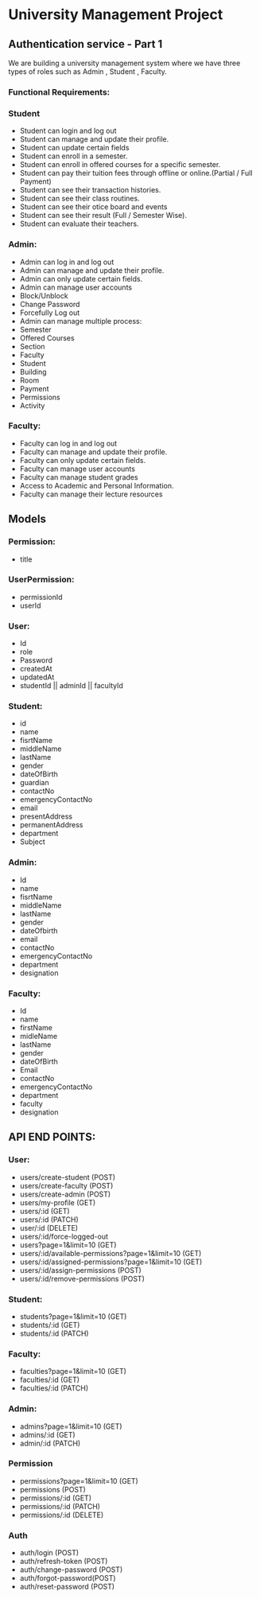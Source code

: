 # University Management Project

## Authentication service - Part 1

We are building a university management system where we have three types of roles such as Admin , Student , Faculty.


### Functional Requirements:

### Student

* Student can login and log out
* Student can manage and update their profile.
* Student can update certain fields
* Student can enroll in a semester.
* Student can enroll in offered courses for a specific semester.
* Student can pay their tuition fees through offline or online.(Partial / Full Payment)
* Student can see their transaction histories.
* Student can see their class routines.
* Student can see their otice board and events
* Student can see their result (Full / Semester Wise).
* Student can evaluate their teachers.

### Admin:

* Admin can log in and log out
* Admin can manage and update their profile.
* Admin can only update certain fields.
* Admin can manage user accounts
* Block/Unblock
* Change Password
* Forcefully Log out
* Admin can manage multiple process:
* Semester
* Offered Courses
* Section
* Faculty
* Student
* Building
* Room
* Payment
* Permissions
* Activity

### Faculty:

* Faculty can log in and log out
* Faculty can manage and update their profile.
* Faculty can only update certain fields.
* Faculty can manage user accounts
* Faculty can manage student grades
* Access to Academic and Personal Information.
* Faculty can manage their lecture resources





 ## Models


### Permission:
* title

### UserPermission:
* permissionId
* userId


### User:
* Id
* role
* Password
* createdAt
* updatedAt
* studentId || adminId || facultyId

### Student:
* id
* name
* fisrtName
* middleName
* lastName
* gender
* dateOfBirth
* guardian
* contactNo
* emergencyContactNo
* email
* presentAddress
* permanentAddress
* department
* Subject

### Admin:
* Id
* name
* fisrtName
* middleName
* lastName
* gender
* dateOfbirth
* email
* contactNo
* emergencyContactNo
* department
* designation

### Faculty:

* Id
* name
* firstName
* midleName
* lastName
* gender
* dateOfBirth
* Email
* contactNo
* emergencyContactNo
* department
* faculty
* designation


## API END POINTS:

### User:
* users/create-student (POST)
* users/create-faculty (POST)
* users/create-admin (POST)
* users/my-profile (GET)
* users/:id (GET)
* users/:id (PATCH)
* user/:id (DELETE)
* users/:id/force-logged-out
* users?page=1&limit=10 (GET)
* users/:id/available-permissions?page=1&limit=10 (GET)
* users/:id/assigned-permissions?page=1&limit=10 (GET)
* users/:id/assign-permissions (POST)
* users/:id/remove-permissions (POST)


### Student:
* students?page=1&limit=10 (GET)
* students/:id  (GET)
* students/:id    (PATCH)

### Faculty:
* faculties?page=1&limit=10 (GET)
* faculties/:id  (GET)
* faculties/:id    (PATCH)


### Admin:
* admins?page=1&limit=10 (GET)
* admins/:id  (GET)
* admin/:id    (PATCH)





### Permission
* permissions?page=1&limit=10 (GET)
* permissions (POST)
* permissions/:id (GET)
* permissions/:id (PATCH)
* permissions/:id (DELETE)


### Auth
* auth/login (POST)
* auth/refresh-token (POST)
* auth/change-password (POST)
* auth/forgot-password(POST)
* auth/reset-password (POST)






